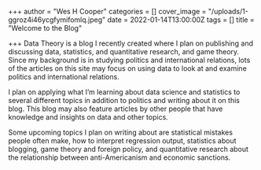 +++
author = "Wes H Cooper"
categories = []
cover_image = "/uploads/1-ggroz4i46ycgfymifomlq.jpeg"
date = 2022-01-14T13:00:00Z
tags = []
title = "Welcome to the Blog"

+++
Data Theory is a blog I recently created where I plan on publishing and discussing data, statistics, and quantitative research, and game theory. Since my background is in studying politics and international relations, lots of the articles on this site may focus on using data to look at and examine politics and international relations.

I plan on applying what I’m learning about data science and statistics to several different topics in addition to politics and writing about it on this blog. This blog may also feature articles by other people that have knowledge and insights on data and other topics.

Some upcoming topics I plan on writing about are statistical mistakes people often make, how to interpret regression output, statistics about blogging, game theory and foreign policy, and quantitative research about the relationship between anti-Americanism and economic sanctions.